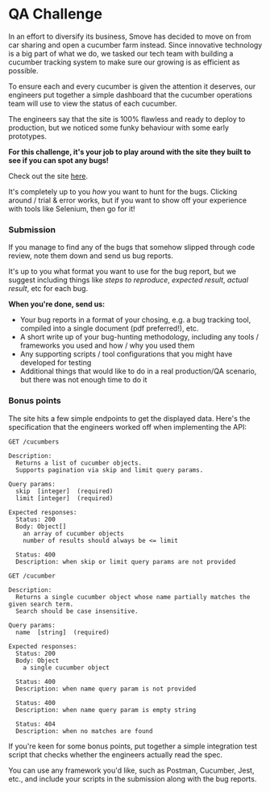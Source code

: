 # QA Challenge

In an effort to diversify its business, Smove has decided to move on from car sharing and open a cucumber farm instead. Since innovative technology is a big part of what we do, we tasked our tech team with building a cucumber tracking system to make sure our growing is as efficient as possible.

To ensure each and every cucumber is given the attention it deserves, our engineers put together a simple dashboard that the cucumber operations team will use to view the status of each cucumber.

The engineers say that the site is 100% flawless and ready to deploy to production, but we noticed some funky behaviour with some early prototypes.

**For this challenge, it's your job to play around with the site they built to see if you can spot any bugs!**

Check out the site [here](https://cantina.smove.sg).

It's completely up to you _how_ you want to hunt for the bugs. Clicking around / trial & error works, but if you want to show off your experience with tools like Selenium, then go for it!

### Submission

If you manage to find any of the bugs that somehow slipped through code review, note them down and send us bug reports.

It's up to you what format you want to use for the bug report, but we suggest including things like *steps to reproduce*, *expected result*, *actual result*, etc for each bug.

**When you're done, send us:**
* Your bug reports in a format of your chosing, e.g. a bug tracking tool, compiled into a single document (pdf preferred!), etc.
* A short write up of your bug-hunting methodology, including any tools / frameworks you used and how / why you used them
* Any supporting scripts / tool configurations that you might have developed for testing
* Additional things that would like to do in a real production/QA scenario, but there was not enough time to do it

### Bonus points

The site hits a few simple endpoints to get the displayed data. Here's the specification that the engineers worked off when implementing the API:

```
GET /cucumbers

Description:
  Returns a list of cucumber objects.
  Supports pagination via skip and limit query params.

Query params:
  skip  [integer]  (required)
  limit [integer]  (required)

Expected responses:
  Status: 200
  Body: Object[]
    an array of cucumber objects
    number of results should always be <= limit

  Status: 400
  Description: when skip or limit query params are not provided
```

```
GET /cucumber

Description:
  Returns a single cucumber object whose name partially matches the given search term.
  Search should be case insensitive.

Query params:
  name  [string]  (required)

Expected responses:
  Status: 200
  Body: Object
    a single cucumber object

  Status: 400
  Description: when name query param is not provided

  Status: 400
  Description: when name query param is empty string

  Status: 404
  Description: when no matches are found
```

If you're keen for some bonus points, put together a simple integration test script that checks whether the engineers actually read the spec.

You can use any framework you'd like, such as Postman, Cucumber, Jest, etc., and include your scripts in the submission along with the bug reports.
